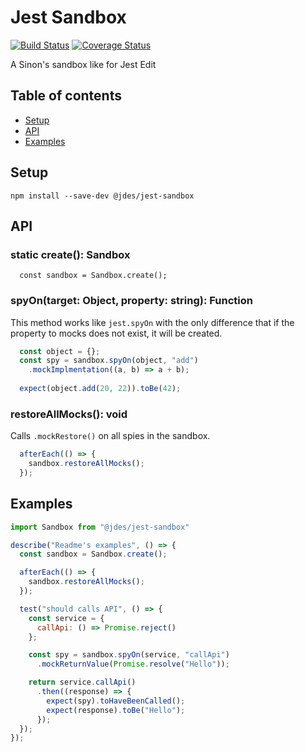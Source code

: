 # Jest Sandbox

[![Build Status](https://travis-ci.org/jeandesravines/jest-sandbox.svg)](https://travis-ci.org/jeandesravines/jest-sandbox)
[![Coverage Status](https://coveralls.io/repos/github/jeandesravines/jest-sandbox/badge.svg?branch=master)](https://coveralls.io/github/jeandesravines/jest-sandbox?branch=master)

A Sinon's sandbox like for Jest Edit

## Table of contents

* [Setup](#setup)
* [API](#api)
* [Examples](#examples)


## Setup

```shell
npm install --save-dev @jdes/jest-sandbox
```

## API 

### static create(): Sandbox

```javasacript
  const sandbox = Sandbox.create();
```

### spyOn(target: Object, property: string): Function 

This method works like `jest.spyOn` with the only difference that 
if the property to mocks does not exist, it will be created.

```javascript
  const object = {};
  const spy = sandbox.spyOn(object, "add")
    .mockImplmentation((a, b) => a + b);
    
  expect(object.add(20, 22)).toBe(42);
```

### restoreAllMocks(): void

Calls `.mockRestore()` on all spies in the sandbox.  

```javascript
  afterEach(() => {
    sandbox.restoreAllMocks();
  });
```

## Examples

```javascript
import Sandbox from "@jdes/jest-sandbox"

describe("Readme's examples", () => {
  const sandbox = Sandbox.create();

  afterEach(() => {
    sandbox.restoreAllMocks();
  });

  test("should calls API", () => {
    const service = {
      callApi: () => Promise.reject()
    };

    const spy = sandbox.spyOn(service, "callApi")
      .mockReturnValue(Promise.resolve("Hello"));

    return service.callApi()
      .then((response) => {
        expect(spy).toHaveBeenCalled();
        expect(response).toBe("Hello");
      });
  });
});
```

